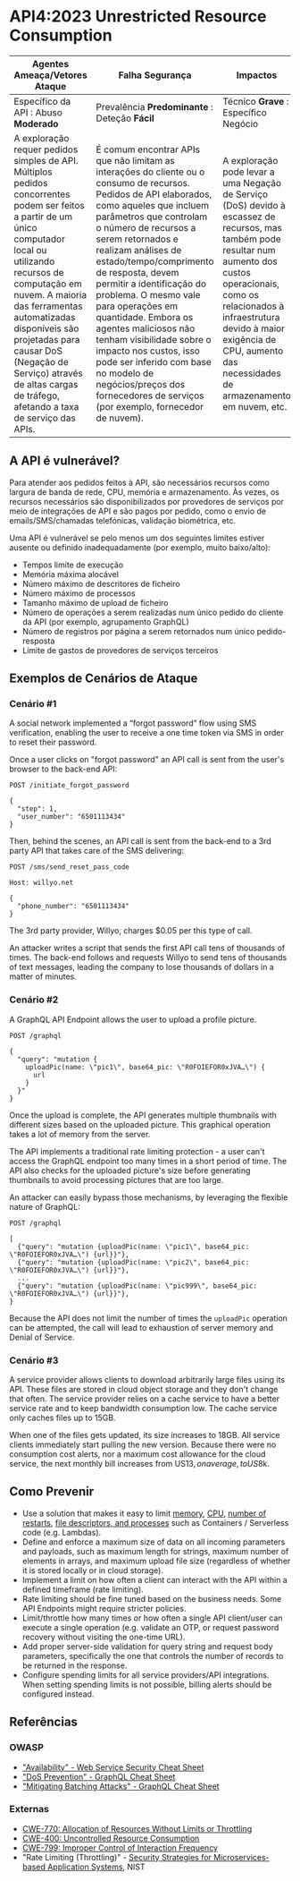 # API4:2023 Unrestricted Resource Consumption

| Agentes Ameaça/Vetores Ataque | Falha Segurança | Impactos |
| - | - | - |
| Específico da API : Abuso **Moderado** | Prevalência **Predominante** : Deteção **Fácil** | Técnico **Grave** : Específico Negócio |
| A exploração requer pedidos simples de API. Múltiplos pedidos concorrentes podem ser feitos a partir de um único computador local ou utilizando recursos de computação em nuvem. A maioria das ferramentas automatizadas disponíveis são projetadas para causar DoS (Negação de Serviço) através de altas cargas de tráfego, afetando a taxa de serviço das APIs. | É comum encontrar APIs que não limitam as interações do cliente ou o consumo de recursos. Pedidos de API elaborados, como aqueles que incluem parâmetros que controlam o número de recursos a serem retornados e realizam análises de estado/tempo/comprimento de resposta, devem permitir a identificação do problema. O mesmo vale para operações em quantidade. Embora os agentes maliciosos não tenham visibilidade sobre o impacto nos custos, isso pode ser inferido com base no modelo de negócios/preços dos fornecedores de serviços (por exemplo, fornecedor de nuvem). | A exploração pode levar a uma Negação de Serviço (DoS) devido à escassez de recursos, mas também pode resultar num aumento dos custos operacionais, como os relacionados à infraestrutura devido à maior exigência de CPU, aumento das necessidades de armazenamento em nuvem, etc. |

## A API é vulnerável?

Para atender aos pedidos feitos à API, são necessários recursos como largura de 
banda de rede, CPU, memória e armazenamento. Às vezes, os recursos necessários 
são disponibilizados por provedores de serviços por meio de integrações de API 
e são pagos por pedido, como o envio de emails/SMS/chamadas telefónicas, 
validação biométrica, etc.

Uma API é vulnerável se pelo menos um dos seguintes limites estiver ausente ou 
definido inadequadamente (por exemplo, muito baixo/alto):

* Tempos limite de execução
* Memória máxima alocável
* Número máximo de descritores de ficheiro
* Número máximo de processos
* Tamanho máximo de upload de ficheiro
* Número de operações a serem realizadas num único pedido do cliente da API
  (por exemplo, agrupamento GraphQL)
* Número de registros por página a serem retornados num único pedido-resposta
* Limite de gastos de provedores de serviços terceiros

## Exemplos de Cenários de Ataque

### Cenário #1

A social network implemented a “forgot password” flow using SMS verification,
enabling the user to receive a one time token via SMS in order to reset their
password.

Once a user clicks on "forgot password" an API call is sent from the user's
browser to the back-end API:

```
POST /initiate_forgot_password

{
  "step": 1,
  "user_number": "6501113434"
}
```

Then, behind the scenes, an API call is sent from the back-end to a 3rd party
API that takes care of the SMS delivering:

```
POST /sms/send_reset_pass_code

Host: willyo.net

{
  "phone_number": "6501113434"
}
```

The 3rd party provider, Willyo, charges $0.05 per this type of call.

An attacker writes a script that sends the first API call tens of thousands of
times. The back-end follows and requests Willyo to send tens of thousands of
text messages, leading the company to lose thousands of dollars in a matter of
minutes.

### Cenário #2

A GraphQL API Endpoint allows the user to upload a profile picture.

```
POST /graphql

{
  "query": "mutation {
    uploadPic(name: \"pic1\", base64_pic: \"R0FOIEFOR0xJVA…\") {
      url
    }
  }"
}
```

Once the upload is complete, the API generates multiple thumbnails with
different sizes based on the uploaded picture. This graphical operation takes a
lot of memory from the server.

The API implements a traditional rate limiting protection - a user can't access
the GraphQL endpoint too many times in a short period of time. The API also
checks for the uploaded picture's size before generating thumbnails to avoid
processing pictures that are too large.

An attacker can easily bypass those mechanisms, by leveraging the flexible
nature of GraphQL:

```
POST /graphql

[
  {"query": "mutation {uploadPic(name: \"pic1\", base64_pic: \"R0FOIEFOR0xJVA…\") {url}}"},
  {"query": "mutation {uploadPic(name: \"pic2\", base64_pic: \"R0FOIEFOR0xJVA…\") {url}}"},
  ...
  {"query": "mutation {uploadPic(name: \"pic999\", base64_pic: \"R0FOIEFOR0xJVA…\") {url}}"},
}
```

Because the API does not limit the number of times the `uploadPic` operation can
be attempted, the call will lead to exhaustion of server memory and Denial of
Service.

### Cenário #3

A service provider allows clients to download arbitrarily large files using its
API. These files are stored in cloud object storage and they don't change that
often. The service provider relies on a cache service to have a better service
rate and to keep bandwidth consumption low. The cache service only caches files
up to 15GB.

When one of the files gets updated, its size increases to 18GB. All service
clients immediately start pulling the new version. Because there were no
consumption cost alerts, nor a maximum cost allowance for the cloud service,
the next monthly bill increases from US$13, on average, to US$8k.

## Como Prevenir

* Use a solution that makes it easy to limit [memory][1],
  [CPU][2], [number of restarts][3], [file descriptors, and processes][4] such
  as Containers / Serverless code (e.g. Lambdas).
* Define and enforce a maximum size of data on all incoming parameters and
  payloads, such as maximum length for strings, maximum number of elements in
  arrays, and maximum upload file size (regardless of whether it is stored
  locally or in cloud storage).
* Implement a limit on how often a client can interact with the API within a
  defined timeframe (rate limiting).
* Rate limiting should be fine tuned based on the business needs. Some API
  Endpoints might require stricter policies.
* Limit/throttle how many times or how often a single API client/user can
  execute a single operation (e.g. validate an OTP, or request password
  recovery without visiting the one-time URL).
* Add proper server-side validation for query string and request body
  parameters, specifically the one that controls the number of records to be
  returned in the response.
* Configure spending limits for all service providers/API integrations. When
  setting spending limits is not possible, billing alerts should be configured
  instead.

## Referências

### OWASP

* ["Availability" - Web Service Security Cheat Sheet][5]
* ["DoS Prevention" - GraphQL Cheat Sheet][6]
* ["Mitigating Batching Attacks" - GraphQL Cheat Sheet][7]

### Externas

* [CWE-770: Allocation of Resources Without Limits or Throttling][8]
* [CWE-400: Uncontrolled Resource Consumption][9]
* [CWE-799: Improper Control of Interaction Frequency][10]
* "Rate Limiting (Throttling)" - [Security Strategies for Microservices-based
  Application Systems][11], NIST

[1]: https://docs.docker.com/config/containers/resource_constraints/#memory
[2]: https://docs.docker.com/config/containers/resource_constraints/#cpu
[3]: https://docs.docker.com/engine/reference/commandline/run/#restart
[4]: https://docs.docker.com/engine/reference/commandline/run/#ulimit
[5]: https://cheatsheetseries.owasp.org/cheatsheets/Web_Service_Security_Cheat_Sheet.html#availability
[6]: https://cheatsheetseries.owasp.org/cheatsheets/GraphQL_Cheat_Sheet.html#dos-prevention
[7]: https://cheatsheetseries.owasp.org/cheatsheets/GraphQL_Cheat_Sheet.html#mitigating-batching-attacks
[8]: https://cwe.mitre.org/data/definitions/770.html
[9]: https://cwe.mitre.org/data/definitions/400.html
[10]: https://cwe.mitre.org/data/definitions/799.html
[11]: https://nvlpubs.nist.gov/nistpubs/SpecialPublications/NIST.SP.800-204.pdf
